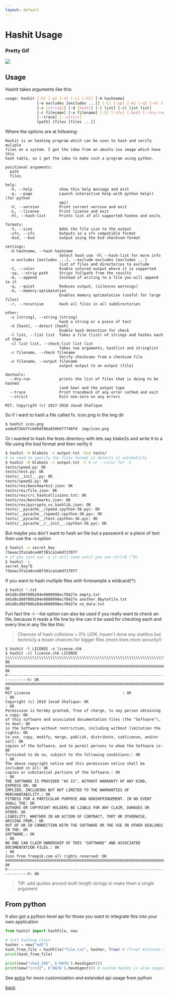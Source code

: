 ```yaml
---
layout: default
---
```

# Hashit Usage

### Pretty Gif
![](https://raw.githubusercontent.com/cjavad/hashit/master/img/demo.gif)

## Usage
Hashit takes arguments like this:
```bash
usage: hashit [-h] [-p] [-V] [-L] [-hl] [-H hashname]
              [-e excludes [excludes ...]] [-C] [-sp] [-A] [-q] [-m] [-r]
              [-s [string]] [-d [hash]] [-l list] [-cl list list]
              [-c filename] [-o filename] [-S] [-sfv] [-bsd] [--dry-run]
              [--trace] [--strict]
              [path] [files [files ...]]
```

Where the options are at following:

[//]: # (Nicely generated by argparse)

```
Hashit is an hashing program which can be uses to hash and verify muliple
files on a system. I got the idea from an ubuntu iso image which have this
hash table, so i got the idea to make such a program using python.

positional arguments:
  path
  files

help:
  -h, --help            show this help message and exit
  -p, --page            Launch interactive help with python help() (for python
                        api)
  -V, --version         Print current version and exit
  -L, --license         Print license and exit
  -hl, --hash-list      Prints list of all supported hashes and exits

formats:
  -S, --size            Adds the file size to the output
  -sfv, --sfv           Outputs in a sfv compatible format
  -bsd, --bsd           output using the bsd checksum-format

settings:
  -H hashname, --hash hashname
                        Select hash use -hl --hash-list for more info
  -e excludes [excludes ...], --exclude excludes [excludes ...]
                        list of files and directories to exclude
  -C, --color           Enable colored output where it is supported
  -sp, --strip-path     Strips fullpath from the results
  -A, --append          Instead of writing to a file you will append to it
  -q, --quiet           Reduces output, (silences warnings)
  -m, --memory-optimatation
                        Enables memory optimatation (useful for large files)
  -r, --recursive       Hash all files in all subdirectories

other:
  -s [string], --string [string]
                        hash a string or a piece of text
  -d [hash], --detect [hash]
                        Enable hash detection for check
  -l list, --list list  Takes a file (list) of strings and hashes each of them
  -cl list list, --check-list list list
                        Takes two arguments, hashlist and stringlist
  -c filename, --check filename
                        Verify checksums from a checksum file
  -o filename, --output filename
                        output output to an output (file)

devtools:
  --dry-run             prints the list of files that is doing to be hashed
                        (and how) and the output type
  --trace               Print traceback of any error cathed and exit
  --strict              Exit non-zero on any errors

MIT, Copyrigth (c) 2017-2018 Javad Shafique
```

So if i want to hash a file called fx. icon.png in the img dir
```bash
$ hashit icon.png
eade8f2bb7fcb89d396a850b977740fd  img/icon.png
```

Or i wanted to hash the tests directory with lets say blake2s and write it to a file using the bsd format and then verify it
```bash
$ hashit -H blake2s -o output.txt -bsd tests/
# no need to specify the files format it detects it automaticly
$ hashit -H blake2s -c output.txt -C # or --color for -C
tests/speed.py: OK
tests/test.py: OK
tests/__init__.py: OK
tests/speed2.py: OK
tests/res/benchmarks2.json: OK
tests/res/file.json: OK
tests/res/crc_hashcollisions.txt: OK
tests/res/benchmarks.json: OK
tests/res/pycrypto_vs_hashlib.json: OK
tests/__pycache__/speed.cpython-36.pyc: OK
tests/__pycache__/speed2.cpython-36.pyc: OK
tests/__pycache__/test.cpython-36.pyc: OK
tests/__pycache__/__init__.cpython-36.pyc: OK
```

But maybe you don't want to hash an file but a password or a piece of text then use the -s option
```bash
$ hashit -s secret_key
73eeac3fa1a0ce48f381ca1e6d71f077
# if you just use -s it will read until you use ctrl+D (^D) 
$ hashit -s
secret_key^D
73eeac3fa1a0ce48f381ca1e6d71f077
```
If you want to hash multiple files with forexample a wildcard(*):
```bash
$ hashit *.txt
d41d8cd98f00b204e9800998ecf8427e empty.txt
d41d8cd98f00b204e9800998ecf8427e another_0bytefile.txt
d41d8cd98f00b204e9800998ecf8427e no_data.txt
```

Fun fact the -l --list option can also be used if you really want to check an file, because it
reads a file line by line can it be used for checking each and every line in any file like this:

> Chances of hash collisions = 0% (JDK, haven't done any statitics but
> technicly a lesser chances for bigger files (more lines more security!)

```
$ hashit -l LICENSE -o license.chk
$ hashit -cl license.chk LICENSE
\\\\\\\\\\\\\\\\\\\\\\\\\\\\\\\\\\\\\\\\\\\\\\\\\\\\\\\\\\\\\\\\\\\\\\\\\\\\\\\\\: OK
©©©©©©©©©©©©©©©©©©©©©©©©©©©©©©©©©©©©©©©©©©©©©©©©©©©©©©©©©©©©©©©©©©©©©©©©©©©©©©©©©: OK
©-------------------------------------------------------------------------------©: OK
©©©©©©©©©©©©©©©©©©©©©©©©©©©©©©©©©©©©©©©©©©©©©©©©©©©©©©©©©©©©©©©©©©©©©©©©©©©©©©©©©: OK
MIT License                                         : OK
: OK
Copyright (c) 2018 Javad Shafique: OK
: OK
Permission is hereby granted, free of charge, to any person obtaining a copy: OK
of this software and associated documentation files (the "Software"), to deal: OK
in the Software without restriction, including without limitation the rights: OK
to use, copy, modify, merge, publish, distribute, sublicense, and/or sell: OK
copies of the Software, and to permit persons to whom the Software is: OK
furnished to do so, subject to the following conditions:: OK
: OK
The above copyright notice and this permission notice shall be included in all: OK
copies or substantial portions of the Software.: OK
: OK
THE SOFTWARE IS PROVIDED "AS IS", WITHOUT WARRANTY OF ANY KIND, EXPRESS OR: OK
IMPLIED, INCLUDING BUT NOT LIMITED TO THE WARRANTIES OF MERCHANTABILITY,: OK
FITNESS FOR A PARTICULAR PURPOSE AND NONINFRINGEMENT. IN NO EVENT SHALL THE: OK
AUTHORS OR COPYRIGHT HOLDERS BE LIABLE FOR ANY CLAIM, DAMAGES OR OTHER: OK
LIABILITY, WHETHER IN AN ACTION OF CONTRACT, TORT OR OTHERWISE, ARISING FROM,: OK
OUT OF OR IN CONNECTION WITH THE SOFTWARE OR THE USE OR OTHER DEALINGS IN THE: OK
SOFTWARE.: OK
: OK
NO ONE CAN CLAIM OWNERSHIP OF THIS "SOFTWARE" AND ASSOCIATED DOCUMENTATION FILES.: OK
: OK
Icon from freepik.com all rights reserved: OK
©©©©©©©©©©©©©©©©©©©©©©©©©©©©©©©©©©©©©©©©©©©©©©©©©©©©©©©©©©©©©©©©©©©©©©©©©©©©©©©©©: OK
©-------------------------------------------------------------------------------©: OK
```


> TIP: add quotes around multi length strings to make them a single argument

## From python
It also got a python-level api for those you want to integrate this into your own application
```py
from hashit import hashFile, new

# init hashing class
hasher = new("md5")
hash_from_file = hashFile("file.txt", hasher, True) # (True) Activate memory optimatation, faster for larger files
print(hash_from_file)

print(new("sha3_256", b'DATA').hexdigest())
print(new("crc32", b'DATA').hexdigest()) # custom hashes is also supported
```
See [extra](extra.md) for more customization and extended api usage from python


[back](index.md)
